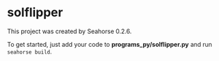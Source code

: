 # solflipper

This project was created by Seahorse 0.2.6.

To get started, just add your code to **programs_py/solflipper.py** and run `seahorse build`.
